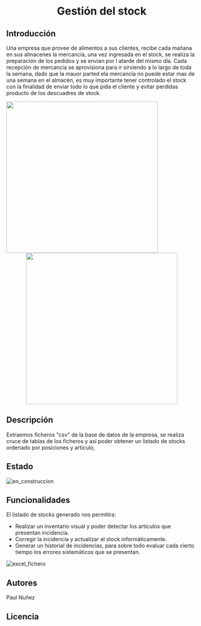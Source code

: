 # <h1 align="center"> Gestión del stock </h1>

## Introducción

Una empresa que provee de alimentos a sus clientes, recibe cada mañana en sus almacenes la mercancía, una vez ingresada en el stock, se realiza la preparación de los pedidos y se envian por l atarde del mismo día.
Cada recepción de mercancía se aprovisiona para ir sirviendo a lo largo de toda la semana, dado que la mauor parted ela mercancía no puede estar mas de una semana en el almacén, es muy importante tener controlado el stock con la finalidad de enviar todo lo que pida el cliente y evitar perdidas producto de los descuadres de stock.

<img align="left" width="400" height="400" src="https://github.com/Paul243654/Inventario/assets/112754073/c9e3c0c5-e10f-4881-b360-08387d635cf8">

<p align="center">
  <img width="400" height="400" src="https://github.com/Paul243654/Inventario/assets/112754073/feed961d-909c-4eed-9816-7a5b107ce92f">   
</p>

## Descripción

Extraemos ficheros "csv" de la base de datos de la empresa, se realiza cruce de tablas de los ficheros y así poder obtener un listado de stocks ordenado por posiciones y artículo,

## Estado

![en_construccion](https://github.com/Paul243654/Inventario/assets/112754073/87c65bc9-2f07-49e5-8585-ead0b149ca9e)

## Funcionalidades

El listado de stocks generado nos permitira:
- Realizar un inventario visual y poder detectar los artículos que presentan incidencia.
- Corregir la incidencia y actualizar el stock informáticamente.
- Generar un historial de incidencias, para sobre todo evaluar cada cierto tiempo los errores sistemáticos que se presentan.
  

![excel_fichero](https://github.com/Paul243654/Inventario/assets/112754073/055bf3cf-a77e-424e-b45a-d39e0c2daaf5)

## Autores

Paul Nuñez

## Licencia
